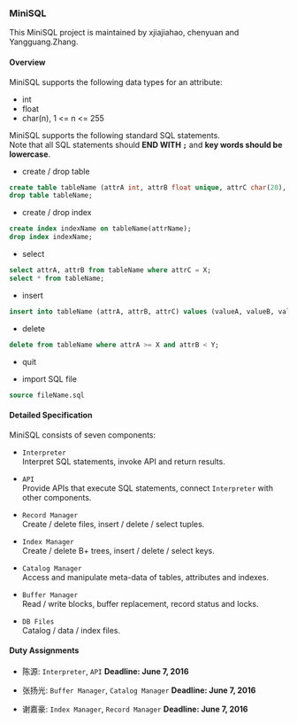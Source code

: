 ### MiniSQL
This MiniSQL project is maintained by xjiajiahao, chenyuan and Yangguang.Zhang.

#### Overview
MiniSQL supports the following data types for an attribute:
* int
* float
* char(n), 1 <= n <= 255

MiniSQL supports the following standard SQL statements.  
Note that all SQL statements should **END WITH `;`** and **key words should be lowercase**.
* create / drop table  
```sql
create table tableName (attrA int, attrB float unique, attrC char(20), primary key(attrX));
drop table tableName;
```

* create / drop index
```sql
create index indexName on tableName(attrName);
drop index indexName;
```

* select
```sql
select attrA, attrB from tableName where attrC = X;
select * from tableName;
```

* insert
```sql
insert into tableName (attrA, attrB, attrC) values (valueA, valueB, valueC);
```

* delete
```sql
delete from tableName where attrA >= X and attrB < Y;
```
* quit

* import SQL file
```sql
source fileName.sql
```

#### Detailed Specification
MiniSQL consists of seven components:
* `Interpreter`  
Interpret SQL statements, invoke API and return results.

* `API`   
Provide APIs that execute SQL statements, connect `Interpreter` with other components.

* `Record Manager`  
Create / delete files, insert / delete / select tuples.

* `Index Manager`  
Create / delete B+ trees, insert / delete / select keys.

* `Catalog Manager`  
Access and manipulate meta-data of tables, attributes and indexes.

* `Buffer Manager`  
Read / write blocks, buffer replacement, record status and locks.

* `DB Files`  
Catalog / data / index files.

#### Duty Assignments
* 陈源: `Interpreter`, `API` **Deadline: June 7, 2016**  

* 张扬光: `Buffer Manager`, `Catalog Manager` **Deadline: June 7, 2016**

* 谢嘉豪: `Index Manager`, `Record Manager` **Deadline: June 7, 2016**
